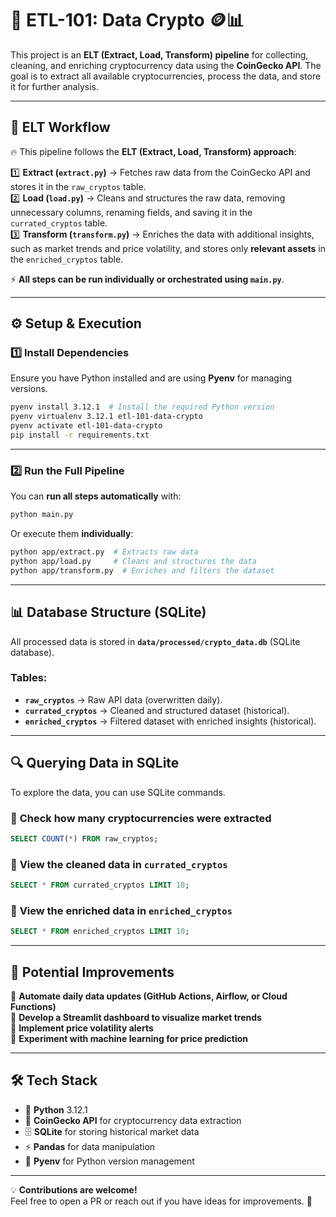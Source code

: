 # 🚀 ETL-101: Data Crypto 🪙📊

This project is an **ELT (Extract, Load, Transform) pipeline** for collecting, cleaning, and enriching cryptocurrency data using the **CoinGecko API**. The goal is to extract all available cryptocurrencies, process the data, and store it for further analysis.

---

## 📌 **ELT Workflow**

🔥 This pipeline follows the **ELT (Extract, Load, Transform) approach**:

1️⃣ **Extract (`extract.py`)** → Fetches raw data from the CoinGecko API and stores it in the `raw_cryptos` table.  
2️⃣ **Load (`load.py`)** → Cleans and structures the raw data, removing unnecessary columns, renaming fields, and saving it in the `currated_cryptos` table.  
3️⃣ **Transform (`transform.py`)** → Enriches the data with additional insights, such as market trends and price volatility, and stores only **relevant assets** in the `enriched_cryptos` table.  

⚡ **All steps can be run individually or orchestrated using `main.py`**.  

---

## ⚙ **Setup & Execution**

### **1️⃣ Install Dependencies**
Ensure you have Python installed and are using **Pyenv** for managing versions.

```bash
pyenv install 3.12.1  # Install the required Python version
pyenv virtualenv 3.12.1 etl-101-data-crypto
pyenv activate etl-101-data-crypto
pip install -r requirements.txt
```

---

### **2️⃣ Run the Full Pipeline**
You can **run all steps automatically** with:

```bash
python main.py
```

Or execute them **individually**:

```bash
python app/extract.py  # Extracts raw data
python app/load.py     # Cleans and structures the data
python app/transform.py  # Enriches and filters the dataset
```

---

## 📊 **Database Structure (SQLite)**
All processed data is stored in **`data/processed/crypto_data.db`** (SQLite database).

### **Tables:**
- **`raw_cryptos`** → Raw API data (overwritten daily).  
- **`currated_cryptos`** → Cleaned and structured dataset (historical).  
- **`enriched_cryptos`** → Filtered dataset with enriched insights (historical).  

---

## 🔍 **Querying Data in SQLite**
To explore the data, you can use SQLite commands.

### 🔹 **Check how many cryptocurrencies were extracted**
```sql
SELECT COUNT(*) FROM raw_cryptos;
```

### 🔹 **View the cleaned data in `currated_cryptos`**
```sql
SELECT * FROM currated_cryptos LIMIT 10;
```

### 🔹 **View the enriched data in `enriched_cryptos`**
```sql
SELECT * FROM enriched_cryptos LIMIT 10;
```

---

## 🚀 **Potential Improvements**
🔹 **Automate daily data updates (GitHub Actions, Airflow, or Cloud Functions)**  
🔹 **Develop a Streamlit dashboard to visualize market trends**  
🔹 **Implement price volatility alerts**  
🔹 **Experiment with machine learning for price prediction**  

---

## 🛠 **Tech Stack**
- 🐍 **Python** 3.12.1  
- 📡 **CoinGecko API** for cryptocurrency data extraction  
- 🗄 **SQLite** for storing historical market data  
- ⚡ **Pandas** for data manipulation  
- 🔧 **Pyenv** for Python version management  

---

💡 **Contributions are welcome!**  
Feel free to open a PR or reach out if you have ideas for improvements. 🚀  
